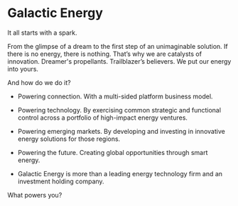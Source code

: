 # __Galactic Energy__

It all starts with a spark.

From the glimpse of a dream to the first step of an unimaginable solution.
If there is no energy, there is nothing.
That’s why we are catalysts of innovation.
Dreamer's propellants.
Trailblazer’s believers.
We put our energy into yours.

And how do we do it?

- Powering connection. With a multi-sided platform business model.

- Powering technology. By exercising common strategic and functional control across a portfolio of high-impact energy ventures.

- Powering emerging markets. By developing and investing in innovative energy solutions for those regions.

- Powering the future. Creating global opportunities through smart energy.

- Galactic Energy is more than a leading energy technology firm and an investment holding company.

What powers you?
